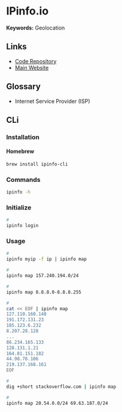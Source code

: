 # IPinfo.io

<!--
https://ipstack.com/
-->

**Keywords:** Geolocation

## Links

- [Code Repository](https://github.com/ipinfo/cli)
- [Main Website](https://ipinfo.io)

## Glossary

- Internet Service Provider (ISP)

## CLi

### Installation

#### Homebrew

```sh
brew install ipinfo-cli
```

### Commands

```sh
ipinfo -h
```

### Initialize

```sh
#
ipinfo login
```

### Usage

```sh
#
ipinfo myip -f ip | ipinfo map

#
ipinfo map 157.240.194.0/24

#
ipinfo map 8.8.8.0-8.8.8.255

#
cat << EOF | ipinfo map
127.110.160.148
191.172.131.23
185.123.6.232
8.207.28.128
...
86.234.165.133
128.131.1.21
164.81.151.182
44.98.78.106
219.137.168.161
EOF

#
dig +short stackoverflow.com | ipinfo map

#
ipinfo map 20.54.0.0/24 69.63.187.0/24
```
